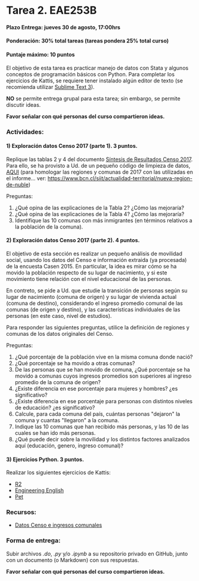# Tarea 2. EAE253B


#### Plazo Entrega: jueves 30 de agosto, 17:00hrs
#### Ponderación: 30% total tareas (tareas pondera 25% total curso)
#### Puntaje máximo: 10 puntos

El objetivo de esta tarea es practicar manejo de datos con Stata y algunos conceptos de programación básicos con Python. Para completar los ejercicios de Kattis, se requiere tener instalado algún editor de texto (se recomienda utilizar [Sublime Text 3](https://www.sublimetext.com/3)).

**NO** se permite entrega grupal para esta tarea; sin embargo, se permite discutir ideas. 

**Favor señalar con qué personas del curso compartieron ideas.**

### Actividades:

#### 1) Exploración datos Censo 2017 (parte 1). 3 puntos.

Replique las tablas 2 y 4 del documento [Síntesis de Resultados Censo 2017](http://www.censo2017.cl/descargas/home/sintesis-de-resultados-censo2017.pdf). Para ello, se ha provisto a Ud. de un pequeño código de limpieza de datos, [AQUI](Material%20adicional/tarea2_aux.do) (para homologar las regiones y comunas de 2017 con las utilizadas en el informe... ver: https://www.bcn.cl/siit/actualidad-territorial/nueva-region-de-nuble)

Preguntas:
1. ¿Qué opina de las explicaciones de la Tabla 2? ¿Cómo las mejoraría?
1. ¿Qué opina de las explicaciones de la Tabla 4? ¿Cómo las mejoraría?
1. Identifique las 10 comunas con más inmigrantes (en términos relativos a la población de la comuna).

#### 2) Exploración datos Censo 2017 (parte 2). 4 puntos.

El objetivo de esta sección es realizar un pequeño análisis de movilidad social, usando los datos del Censo e información extraida (ya procesada) de la encuesta Casen 2015. En particular, la idea es mirar cómo se ha movido la población respecto de su lugar de nacimiento, y si este movimiento tiene relación con el nivel educacional de las personas.

En contreto, se pide a Ud. que estudie la transición de personas según su lugar de nacimiento (comuna de origen) y su lugar de vivienda actual (comuna de destino), considerando el ingreso promedio comunal de las comunas (de origen y destino), y las características individuales de las personas (en este caso, nivel de estudios).

Para responder las siguientes preguntas, utilice la definición de regiones y comunas de los datos originales del Censo.

Preguntas:
1. ¿Qué porcentaje de la población vive en la misma comuna donde nació?
1. ¿Qué porcentaje se ha movido a otras comunas?
1. De las personas que se han movido de comuna, ¿Qué porcentaje se ha movido a comunas cuyos ingresos promedios son superiores al ingreso promedio de la comuna de origen?
1. ¿Existe diferencia en ese porcentaje para mujeres y hombres? ¿es significativo?
1. ¿Existe diferencia en ese porcentaje para personas con distintos niveles de educación? ¿es significativo?
1. Calcule, para cada comuna del país, cuántas personas "dejaron" la comuna y cuantas "llegaron" a la comuna.
1. Indique las 10 comunas que han recibido más personas, y las 10 de las cuales se han ido más personas.
1. ¿Qué puede decir sobre la movilidad y los distintos factores analizados aquí (educación, genero, ingreso comunal)?

#### 3) Ejercicios Python. 3 puntos.

Realizar los siguientes ejercicios de Kattis:
- [R2](https://open.kattis.com/problems/r2)
- [Engineering English](https://open.kattis.com/problems/engineeringenglish)
- [Pet](https://open.kattis.com/problems/pet)

### Recursos:

- [Datos Censo e ingresos comunales](https://www.dropbox.com/sh/tjgcxm1rg9aba15/AABYeM9EwZva-XXpi74ixRUla?dl=0)

### Forma de entrega:

Subir archivos *.do*, *.py* y/o *.ipynb* a su repositorio privado en GitHub, junto con un documento (o Markdown) con sus respuestas. 

**Favor señalar con qué personas del curso compartieron ideas.**